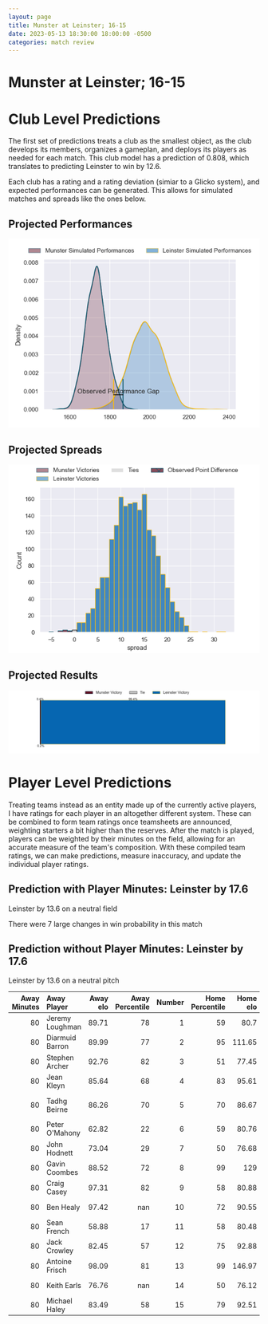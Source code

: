 ```yaml
---  
layout: page  
title: Munster at Leinster; 16-15  
date: 2023-05-13 18:30:00 18:00:00 -0500  
categories: match review  
---
```

# Munster at Leinster; 16-15

# Club Level Predictions


The first set of predictions treats a club as the smallest object, as the club develops its members, organizes a gameplan, and deploys its players as needed for each match. This club model has a prediction of 0.808, which translates to predicting Leinster to win by 12.6.

Each club has a rating and a rating deviation (simiar to a Glicko system), and expected performances can be generated. This allows for simulated matches and spreads like the ones below.
## Projected Performances


![Projected Performances](plots/performances_2023-05-13-Leinster-Munster.png)
## Projected Spreads


![Projected Spreads](plots/spreads_2023-05-13-Leinster-Munster.png)
## Projected Results


![Projected Results](plots/resultbar_2023-05-13-Leinster-Munster.png)
# Player Level Predictions


Treating teams instead as an entity made up of the currently active players, I have ratings for each player in an altogether different system. These can be combined to form team ratings once teamsheets are announced, weighting starters a bit higher than the reserves. After the match is played, players can be weighted by their minutes on the field, allowing for an accurate measure of the team's composition. With these compiled team ratings, we can make predictions, measure inaccuracy, and update the individual player ratings.
## Prediction with Player Minutes: Leinster by 17.6


Leinster by 13.6 on a neutral field

There were 7 large changes in win probability in this match
## Prediction without Player Minutes: Leinster by 17.6


Leinster by 13.6 on a neutral pitch



|   Away Minutes | Away Player     |   Away elo |   Away Percentile |   Number |   Home Percentile |   Home elo | Home Player          |   Home Minutes |
|---------------:|:----------------|-----------:|------------------:|---------:|------------------:|-----------:|:---------------------|---------------:|
|             80 | Jeremy Loughman |      89.71 |                78 |        1 |                59 |      80.7  | Michael Milne        |             80 |
|             80 | Diarmuid Barron |      89.99 |                77 |        2 |                95 |     111.65 | Ronan Kelleher       |             80 |
|             80 | Stephen Archer  |      92.76 |                82 |        3 |                51 |      77.45 | Michael Ala'alatoa   |             80 |
|             80 | Jean Kleyn      |      85.64 |                68 |        4 |                83 |      95.61 | Ryan Baird           |             80 |
|             80 | Tadhg Beirne    |      86.26 |                70 |        5 |                70 |      86.67 | Jason Howell Jenkins |             80 |
|             80 | Peter O'Mahony  |      62.82 |                22 |        6 |                59 |      80.76 | Max Deegan           |             80 |
|             80 | John Hodnett    |      73.04 |                29 |        7 |                50 |      76.68 | Will Connors         |             80 |
|             80 | Gavin Coombes   |      88.52 |                72 |        8 |                99 |     129    | Jack Conan           |             80 |
|             80 | Craig Casey     |      97.31 |                82 |        9 |                58 |      80.88 | Luke McGrath         |             80 |
|             80 | Ben Healy       |      97.42 |               nan |       10 |                72 |      90.55 | Harry Byrne          |             80 |
|             80 | Sean French     |      58.88 |                17 |       11 |                58 |      80.48 | Dave Kearney         |             80 |
|             80 | Jack Crowley    |      82.45 |                57 |       12 |                75 |      92.88 | Charlie Ngatai       |             80 |
|             80 | Antoine Frisch  |      98.09 |                81 |       13 |                99 |     146.97 | Robbie Henshaw       |             80 |
|             80 | Keith Earls     |      76.76 |               nan |       14 |                50 |      76.12 | Tommy O'Brien        |             80 |
|             80 | Michael Haley   |      83.49 |                58 |       15 |                79 |      92.51 | Jimmy O'Brien        |             80 |

